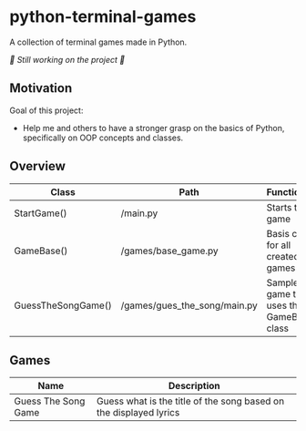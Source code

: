 # python-terminal-games

A collection of terminal games made in Python.

_🚧 Still working on the project 🚧_

## Motivation

Goal of this project:

- Help me and others to have a stronger grasp on the basics of Python, specifically on OOP concepts and classes.

## Overview

| Class              | Path                         | Functionality                            |
| ------------------ | ---------------------------- | ---------------------------------------- |
| StartGame()        | /main.py                     | Starts the game                          |
| GameBase()         | /games/base_game.py          | Basis class for all created games        |
| GuessTheSongGame() | /games/gues_the_song/main.py | Sample game that uses the GameBase class |

## Games

| Name                | Description                                                       |
| ------------------- | ----------------------------------------------------------------- |
| Guess The Song Game | Guess what is the title of the song based on the displayed lyrics |
